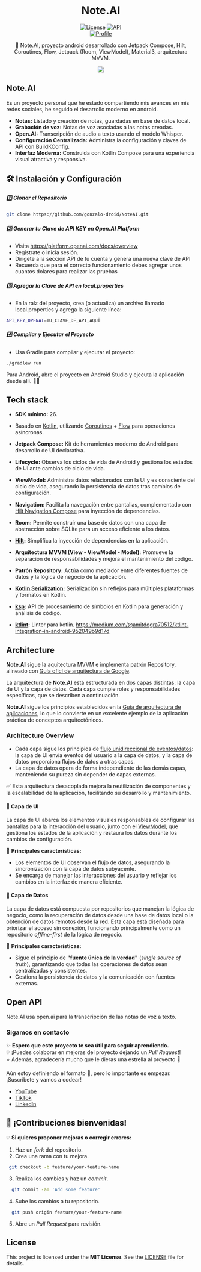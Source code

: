 <h1 align="center">Note.AI</h1>

<p align="center">
  <a href="https://spdx.org/licenses/MIT.html"><img alt="License" src="https://img.shields.io/badge/License-MIT-blue.svg"/></a>
  <a href="https://android-arsenal.com/api?level=26"><img alt="API" src="https://img.shields.io/badge/API-26%2B-brightgreen.svg?style=flat"/></a><br>
  <a href="https://www.youtube.com/@gonzalolock"><img alt="Profile" src="https://img.shields.io/youtube/channel/subscribers/UCPjql8JlN5kw6hU2U_tngaw?style=social"/></a> 
  

</p>

<p align="center">  
🤖 Note.AI, proyecto android desarrollado con Jetpack Compose, Hilt, Coroutines, Flow, Jetpack (Room, ViewModel), Material3, arquitectura MVVM.
</p>

<p align="center">
<img src="previews/ss_summary.png"/>
</p>

## Note.AI
Es un proyecto personal que he estado compartiendo mis avances en mis redes sociales, he seguido el desarrollo moderno en android.

- **Notas:** Listado y creación de notas, guardadas en base de datos local.  
- **Grabación de voz:** Notas de voz asociadas a las notas creadas. 
- **Open.AI:** Transcripción de audio a texto usando el modelo Whisper.
- **Configuración Centralizada:** Administra la configuración y claves de API con BuildKConfig.  
- **Interfaz Moderna:** Construida con Kotlin Compose para una experiencia visual atractiva y responsiva.  

## 🛠️ Instalación y Configuración  

##### 1️⃣ Clonar el Repositorio  
```bash
git clone https://github.com/gonzalo-droid/NoteAI.git
```
##### 2️⃣ Generar tu Clave de API KEY en Open.AI Platform
- Visita https://platform.openai.com/docs/overview
- Regístrate o inicia sesión.
- Dirígete a la sección API de tu cuenta y genera una nueva clave de API
- Recuerda que para el correcto funcionamiento debes agregar unos cuantos dolares para realizar las pruebas
##### 3️⃣ Agregar la Clave de API en local.properties
- En la raíz del proyecto, crea (o actualiza) un archivo llamado local.properties y agrega la siguiente línea:
```bash
API_KEY_OPENAI=TU_CLAVE_DE_API_AQUÍ
```
##### 4️⃣ Compilar y Ejecutar el Proyecto
- Usa Gradle para compilar y ejecutar el proyecto:
```bash
./gradlew run
```
Para Android, abre el proyecto en Android Studio y ejecuta la aplicación desde allí. 📱🚀


## Tech stack

- **SDK mínimo:** 26.  
- Basado en [Kotlin](https://kotlinlang.org/), utilizando [Coroutines](https://github.com/Kotlin/kotlinx.coroutines) + [Flow](https://kotlin.github.io/kotlinx.coroutines/kotlinx-coroutines-core/kotlinx.coroutines.flow/) para operaciones asíncronas.  

- **Jetpack Compose:** Kit de herramientas moderno de Android para desarrollo de UI declarativa.  
- **Lifecycle:** Observa los ciclos de vida de Android y gestiona los estados de UI ante cambios de ciclo de vida.  
- **ViewModel:** Administra datos relacionados con la UI y es consciente del ciclo de vida, asegurando la persistencia de datos tras cambios de configuración.  
- **Navigation:** Facilita la navegación entre pantallas, complementado con [Hilt Navigation Compose](https://developer.android.com/jetpack/compose/libraries#hilt) para inyección de dependencias.  
- **Room:** Permite construir una base de datos con una capa de abstracción sobre SQLite para un acceso eficiente a los datos.  
- **[Hilt](https://dagger.dev/hilt/):** Simplifica la inyección de dependencias en la aplicación.  
- **Arquitectura MVVM (View - ViewModel - Model):** Promueve la separación de responsabilidades y mejora el mantenimiento del código.  
- **Patrón Repository:** Actúa como mediador entre diferentes fuentes de datos y la lógica de negocio de la aplicación.  
- **[Kotlin Serialization](https://github.com/Kotlin/kotlinx.serialization):** Serialización sin reflejos para múltiples plataformas y formatos en Kotlin.  
- **[ksp](https://github.com/google/ksp):** API de procesamiento de símbolos en Kotlin para generación y análisis de código.  
- **[ktlint](https://github.com/pinterest/ktlint):** Linter para kotlin. https://medium.com/@amitdogra70512/ktlint-integration-in-android-952049b9d17d
## Architecture
**Note.AI** sigue la aquitectura MVVM e implementa patrón Repository, alineado con [Guía oficl de arquitectura de Google](https://developer.android.com/topic/architecture).

La arquitectura de **Note.AI** está estructurada en dos capas distintas: la capa de UI y la capa de datos. Cada capa cumple roles y responsabilidades específicas, que se describen a continuación.  

**Note.AI** sigue los principios establecidos en la [Guía de arquitectura de aplicaciones](https://developer.android.com/topic/architecture), lo que lo convierte en un excelente ejemplo de la aplicación práctica de conceptos arquitectónicos.  


### Architecture Overview

- Cada capa sigue los principios de [flujo unidireccional de eventos/datos](https://developer.android.com/topic/architecture/ui-layer#udf): la capa de UI envía eventos del usuario a la capa de datos, y la capa de datos proporciona flujos de datos a otras capas.  
- La capa de datos opera de forma independiente de las demás capas, manteniendo su pureza sin depender de capas externas.  

✅ Esta arquitectura desacoplada mejora la reutilización de componentes y la escalabilidad de la aplicación, facilitando su desarrollo y mantenimiento.  


#### 🎨 Capa de UI  

La capa de UI abarca los elementos visuales responsables de configurar las pantallas para la interacción del usuario, junto con el [ViewModel](https://developer.android.com/topic/libraries/architecture/viewmodel), que gestiona los estados de la aplicación y restaura los datos durante los cambios de configuración.  

📌 **Principales características:**  
- Los elementos de UI observan el flujo de datos, asegurando la sincronización con la capa de datos subyacente.  
- Se encarga de manejar las interacciones del usuario y reflejar los cambios en la interfaz de manera eficiente.  

#### 📂 Capa de Datos  

La capa de datos está compuesta por repositorios que manejan la lógica de negocio, como la recuperación de datos desde una base de datos local o la obtención de datos remotos desde la red. Esta capa está diseñada para priorizar el acceso sin conexión, funcionando principalmente como un repositorio *offline-first* de la lógica de negocio.  

📌 **Principales características:**  
- Sigue el principio de **"fuente única de la verdad"** (*single source of truth*), garantizando que todas las operaciones de datos sean centralizadas y consistentes.  
- Gestiona la persistencia de datos y la comunicación con fuentes externas.  

## Open API
Note.AI usa open.ai para la transcripción de las notas de voz a texto.

### Sigamos en contacto

✨ **Espero que este proyecto te sea útil para seguir aprendiendo.**  
💡 ¡Puedes colaborar en mejoras del proyecto dejando un *Pull Request*!  
⭐ Además, agradecería mucho que le dieras una estrella al proyecto 🤩 


Aún estoy definiendo el formato 🫠, pero lo importante es empezar. 
¡Suscríbete y vamos a codear!
- [YouTube](https://www.youtube.com/@gonzalolock)
- [TikTok](https://www.tiktok.com/@gonzalock.dev)
- [LinkedIn](https://www.linkedin.com/in/gonzalo-lozg/)


## 🚀 ¡Contribuciones bienvenidas!  

💡 **Si quieres proponer mejoras o corregir errores:**  
1. Haz un *fork* del repositorio.  
2. Crea una rama con tu mejora.
  ```bash
   git checkout -b feature/your-feature-name
  ```
3. Realiza los cambios y haz un *commit*.
 ```bash
   git commit -am 'Add some feature'
   ```  
4. Sube los cambios a tu repositorio.
 ```bash
   git push origin feature/your-feature-name
   ```  
5. Abre un *Pull Request* para revisión.  


## License 

This project is licensed under the **MIT License**. See the [LICENSE](LICENSE) file for details.
